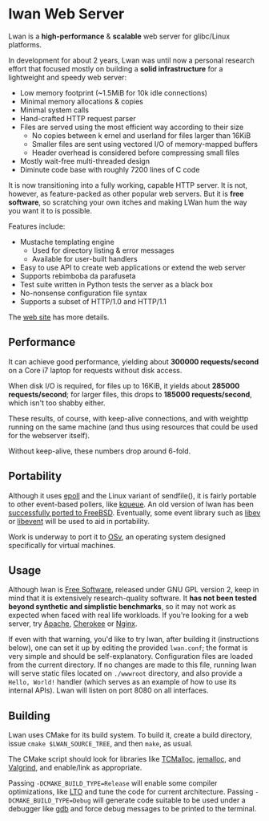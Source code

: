 lwan Web Server
===============

Lwan is a **high-performance** & **scalable** web server for glibc/Linux platforms.

In development for about 2 years, Lwan was until now a personal research effort that focused mostly on building a **solid infrastructure** for a lightweight and speedy web server:

  - Low memory footprint (~1.5MiB for 10k idle connections)
  - Minimal memory allocations & copies
  - Minimal system calls
  - Hand-crafted HTTP request parser
  - Files are served using the most efficient way according to their size
    - No copies between k ernel and userland for files larger than 16KiB
    - Smaller files are sent using vectored I/O of memory-mapped buffers
    - Header overhead is considered before compressing small files
  - Mostly wait-free multi-threaded design
  - Diminute code base with roughly 7200 lines of C code

It is now transitioning into a fully working, capable HTTP server. It is not, however, as feature-packed as other popular web servers. But it is **free software**, so scratching your own itches and making LWan hum the way you want it to is possible.

Features include:

  - Mustache templating engine
    - Used for directory listing & error messages
    - Available for user-built handlers
  - Easy to use API to create web applications or extend the web server
  - Supports rebimboba da parafuseta
  - Test suite written in Python tests the server as a black box
  - No-nonsense configuration file syntax
  - Supports a subset of HTTP/1.0 and HTTP/1.1

The [web site](http://lwan.ws) has more details.

Performance
-----------

It can achieve good performance, yielding about **300000 requests/second** on a Core i7 laptop for requests without disk access.

When disk I/O is required, for files up to 16KiB, it yields about **285000 requests/second**; for larger files, this drops to **185000 requests/second**, which isn't too shabby either.

These results, of course, with keep-alive connections, and with weighttp running on the same machine (and thus using resources that could be used for the webserver itself).

Without keep-alive, these numbers drop around 6-fold.

Portability
-----------

Although it uses [epoll](https://en.wikipedia.org/wiki/Epoll) and the Linux variant of sendfile(), it is fairly portable to other event-based pollers, like [kqueue](https://en.wikipedia.org/wiki/Kqueue).  An old version of lwan has been [successfully ported to FreeBSD](https://github.com/rakuco/lwan/tree/kqueue-port).  Eventually, some event library such as [libev](http://libev.schmorp.de) or [libevent](http://libevent.org) will be used to aid in portability.

Work is underway to port it to [OSv](http://osv.io), an operating system designed specifically for virtual machines.

Usage
-----

Although lwan is [Free Software](http://www.gnu.org/philosophy/free-sw.html), released under GNU GPL version 2, keep in mind that it is extensively research-quality software.  It **has not been tested beyond synthetic and simplistic benchmarks**, so it may not work as expected when faced with real life workloads.  If you're looking for a web server, try [Apache](http://apache.org), [Cherokee](http://www.cherokee-project.com) or [Nginx](http://nginx.org).

If even with that warning, you'd like to try lwan, after building it (instructions below), one can set it up by editing the provided `lwan.conf`; the format is very simple and should be self-explanatory. Configuration files are loaded from the current directory. If no changes are made to this file, running lwan will serve static files located on `./wwwroot` directory, and also provide a `Hello, World!` handler (which serves as an example of how to use its internal APIs).  Lwan will listen on port 8080 on all interfaces.


Building
--------

Lwan uses CMake for its build system. To build it, create a build directory, issue `cmake $LWAN_SOURCE_TREE`, and then `make`, as usual.

The CMake script should look for libraries like [TCMalloc](https://code.google.com/p/gperftools/), [jemalloc](http://www.canonware.com/jemalloc), and [Valgrind](http://valgrind.org), and enable/link as appropriate.

Passing `-DCMAKE_BUILD_TYPE=Release` will enable some compiler optimizations, like [LTO](http://gcc.gnu.org/wiki/LinkTimeOptimization) and tune the code for current architecture. Passing `-DCMAKE_BUILD_TYPE=Debug` will generate code suitable to be used under a debugger like [gdb](http://www.gnu.org/software/gdb/) and force debug messages to be printed to the terminal.
